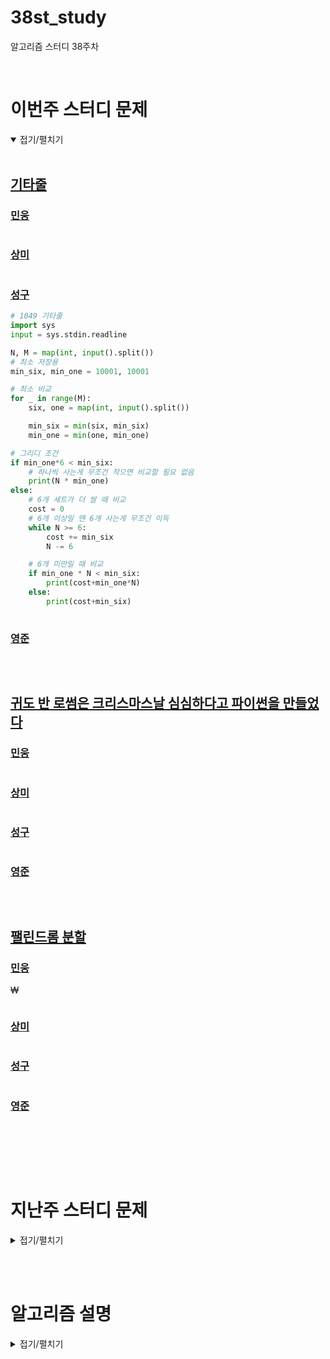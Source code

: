 # 38st_study

알고리즘 스터디 38주차

<br/>

# 이번주 스터디 문제

<details markdown="1" open>
<summary>접기/펼치기</summary>

<br/>

## [기타줄](https://www.acmicpc.net/problem/1049)

### [민웅](./기타줄/민웅.py)

```py

```

### [상미](./기타줄/상미.py)

```py

```

### [성구](./기타줄/성구.py)

```py
# 1049 기타줄
import sys
input = sys.stdin.readline

N, M = map(int, input().split())
# 최소 저장용
min_six, min_one = 10001, 10001

# 최소 비교
for _ in range(M):
    six, one = map(int, input().split())

    min_six = min(six, min_six)
    min_one = min(one, min_one)

# 그리디 조건
if min_one*6 < min_six:
    # 하나씩 사는게 무조건 작으면 비교할 필요 없음
    print(N * min_one)
else:
    # 6개 세트가 더 쌀 때 비교
    cost = 0
    # 6개 이상일 땐 6개 사는게 무조건 이득
    while N >= 6:
        cost += min_six
        N -= 6

    # 6개 미만일 때 비교
    if min_one * N < min_six:
        print(cost+min_one*N)
    else:
        print(cost+min_six)
            
```

### [영준](./기타줄/영준.py)

```py
```

<br/>

## [귀도 반 로썸은 크리스마스날 심심하다고 파이썬을 만들었다](https://www.acmicpc.net/problem/6568)

### [민웅](./귀도%20반%20로썸은%20크리스마스날%20심심하다고%20파이썬을%20만들었다/민웅.py)

```py
```

### [상미](./귀도%20반%20로썸은%20크리스마스날%20심심하다고%20파이썬을%20만들었다/상미.py)

```py
```

### [성구](./귀도%20반%20로썸은%20크리스마스날%20심심하다고%20파이썬을%20만들었다/성구.py)

```py

```

### [영준](./귀도%20반%20로썸은%20크리스마스날%20심심하다고%20파이썬을%20만들었다/영준.py)

```py
```

<br/>

## [팰린드롬 분할](https://www.acmicpc.net/problem/1509)

### [민웅](./팰린드롬%20분할/민웅.py)
₩
```py
```

### [상미](./팰린드롬%20분할/상미.py)

```py

```

### [성구](./팰린드롬%20분할/성구.py)

```py
```

### [영준](./팰린드롬%20분할/영준.py)

```py

```

<br/>

</details>

<br/><br/>

# 지난주 스터디 문제

<details markdown="1">
<summary>접기/펼치기</summary>

<br/>

## [도넛과 막대 그래프](https://school.programmers.co.kr/learn/courses/30/lessons/258711)

### [민웅](./도넛과%20막대%20그래프/민웅.py)

```py
```

### [상미](./도넛과%20막대%20그래프/상미.py)

```py

```

### [성구](./도넛과%20막대%20그래프/성구.py)

```py
from collections import defaultdict

def solution(edges):
    answer = [0] * 4
    
    def dfs(start):
        stack = [(start)]
        v = set()
        while stack:
            spot = stack.pop()
            
            # 중간 출력 간선이 2개 이상이면 8자
            if len(graph[spot]) > 1:
                return 3
            
            for node in graph[spot]:
                # 처음으로 돌아오면 도넛
                if node == start:
                    return 1
    
                v.add(node)
                stack.append(node)
        # 모두 돌고 나오면 막대
        return 2
        
    
    # 그래프 세팅
    graph = defaultdict(list)    
    for a, b in edges:
        graph[a].append(b)
    
    visited = set()
    nodes = set()
    
    # 입력 간선이 없는 노드를 찾기 위한 set 연산
    for node, posts in graph.items():
        visited.update(posts)
        nodes.add(node)
    
    addi_node = tuple(nodes - visited)
    
    # 만약 여러 개라면 출력 간선이 2개 이상이 노드
    for n in addi_node:
        if len(graph[n]) > 1:
            target = n
    
    answer[0] = target
    
    # 필터링
    for start in graph[target]:
        answer[dfs(start)] += 1
        
    
    return answer
```

### [영준](./도넛과%20막대%20그래프/영준.py)

```py

```

 

</details>

<br/><br/>

# 알고리즘 설명

<details markdown="1">
<summary>접기/펼치기</summary>

</details>
